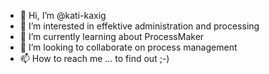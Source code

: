 - 👋 Hi, I’m @kati-kaxig
- 👀 I’m interested in effektive administration and processing
- 🌱 I’m currently learning about ProcessMaker
- 💞️ I’m looking to collaborate on process management
- 📫 How to reach me ... to find out ;-)

<!---
kati-kaxig/kati-kaxig is a ✨ special ✨ repository because its `README.md` (this file) appears on your GitHub profile.
You can click the Preview link to take a look at your changes.
--->

